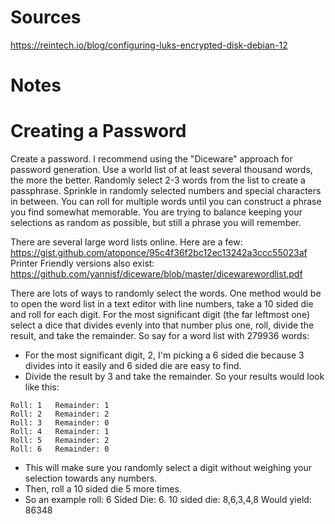 # Sources
https://reintech.io/blog/configuring-luks-encrypted-disk-debian-12

# Notes


# Creating a Password
Create a password. I recommend using the "Diceware" approach for password generation. Use a world list of at least several thousand words, the more the better. 
Randomly select 2-3 words from the list to create a passphrase. Sprinkle in randomly selected numbers and special characters in between. 
You can roll for multiple words until you can construct a phrase you find somewhat memorable. You are trying to balance keeping your selections as random as possible, but still a phrase you will remember.

There are several large word lists online. Here are a few: https://gist.github.com/atoponce/95c4f36f2bc12ec13242a3ccc55023af
Printer Friendly versions also exist: https://github.com/yannisf/diceware/blob/master/dicewarewordlist.pdf

There are lots of ways to randomly select the words. One method would be to open the word list in a text editor with line numbers, take a 10 sided die and roll for each digit.
For the most significant digit (the far leftmost one) select a dice that divides evenly into that number plus one, roll, divide the result, and take the remainder.
So say for a word list with 279936 words:
* For the most significant digit, 2, I'm picking a 6 sided die because 3 divides into it easily and 6 sided die are easy to find.
* Divide the result by 3 and take the remainder. So your results would look like this:
```
Roll: 1   Remainder: 1
Roll: 2   Remainder: 2
Roll: 3   Remainder: 0
Roll: 4   Remainder: 1
Roll: 5   Remainder: 2
Roll: 6   Remainder: 0
```
* This will make sure you randomly select a digit without weighing your selection towards any numbers.
* Then, roll a 10 sided die 5 more times.
* So an example roll: 6 Sided Die: 6. 10 sided die: 8,6,3,4,8 Would yield: 86348


